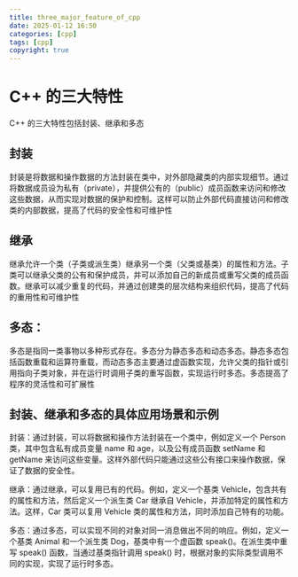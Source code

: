 ```yaml
---
title: three_major_feature_of_cpp 
date: 2025-01-12 16:50
categories: [cpp]
tags: [cpp]
copyright: true
---
```


# C++ 的三大特性
C++ 的三大特性包括封装、继承和多态‌

## ‌封装
封装是将数据和操作数据的方法封装在类中，对外部隐藏类的内部实现细节。通过将数据成员设为私有（private），并提供公有的（public）成员函数来访问和修改这些数据，从而实现对数据的保护和控制。这样可以防止外部代码直接访问和修改类的内部数据，提高了代码的安全性和可维护性‌

## 继承‌
继承允许一个类（子类或派生类）继承另一个类（父类或基类）的属性和方法。子类可以继承父类的公有和保护成员，并可以添加自己的新成员或重写父类的成员函数。继承可以减少重复的代码，并通过创建类的层次结构来组织代码，提高了代码的重用性和可维护性‌

## ‌多态‌：
多态是指同一类事物以多种形式存在。多态分为静态多态和动态多态。静态多态包括函数重载和运算符重载，而动态多态主要通过虚函数实现，允许父类的指针或引用指向子类对象，并在运行时调用子类的重写函数，实现运行时多态。多态提高了程序的灵活性和可扩展性‌

## 封装、继承和多态的具体应用场景和示例
‌封装‌：通过封装，可以将数据和操作方法封装在一个类中，例如定义一个 Person 类，其中包含私有成员变量 name 和 age，以及公有成员函数 setName 和 getName 来访问这些变量。这样外部代码只能通过这些公有接口来操作数据，保证了数据的安全性。

‌继承‌：通过继承，可以复用已有的代码。例如，定义一个基类 Vehicle，包含共有的属性和方法，然后定义一个派生类 Car 继承自 Vehicle，并添加特定的属性和方法。这样，Car 类可以复用 Vehicle 类的属性和方法，同时添加自己特有的功能。

‌多态‌：通过多态，可以实现不同的对象对同一消息做出不同的响应。例如，定义一个基类 Animal 和一个派生类 Dog，基类中有一个虚函数 speak()。在派生类中重写 speak() 函数，当通过基类指针调用 speak() 时，根据对象的实际类型调用不同的实现，实现了运行时多态。
